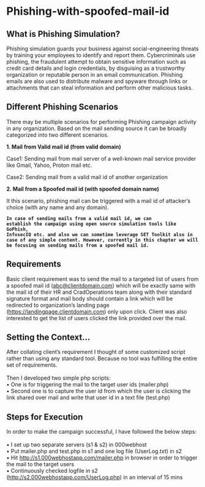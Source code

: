 # Phishing-with-spoofed-mail-id

## What is Phishing Simulation?

Phishing simulation guards your business against social-engineering threats by training your employees to identify and report them. Cybercriminals use phishing, the fraudulent attempt to obtain sensitive information such as credit card details and login credentials, by disguising as a trustworthy organization or reputable person in an email communication. Phishing emails are also used to distribute malware and spyware through links or attachments that can steal information and perform other malicious tasks.

## Different Phishing Scenarios

There may be multiple scenarios for performing Phishing campaign activity in any organization. Based on the mail sending source it can be broadly categorized into two different scenarios.

**1.	Mail from Valid mail id (from valid domain)**

Case1: Sending mail from mail server of a well-known mail service provider like Gmail, Yahoo, Proton mail etc.

Case2: Sending mail from a valid mail id of another organization

**2.	Mail from a Spoofed mail id (with spoofed domain name)**

It this scenario, phishing mail can be triggered with a mail id of attacker’s choice (with any name and any domain).

<code>**In case of sending mails from a valid mail id, we can establish the campaign using open source simulation tools like GoPhish, InfosecIQ etc. and also we can sometime leverage SET Toolkit also in case of any simple content. However, currently in this chapter we will be focusing on sending mails from a spoofed mail id.**</code>

## Requirements

Basic client requirement was to send the mail to a targeted list of users from a spoofed mail id (abc@clientdomain.com) which will be exactly same with the mail id of their HR and CradOperations team along with their standard signature format and mail body should contain a link which will be redirected to organization’s landing page (https://landingpage.clientdomain.com) only upon click.
Client was also interested to get the list of users clicked the link provided over the mail.

## Setting the Context...

After collating client’s requirement I thought of some customized script rather than using any standard tool. Because no tool was fulfilling the entire set of requirements.</br></br>
Then I developed two simple php scripts:</br>
•	One is for triggering the mail to the target user ids (mailer.php)</br>
•	Second one is to capture the user id from which the user is clicking the link shared over mail and write that user id in a text file (test.php)

## Steps for Execution

In order to make the campaign successful, I have followed the below steps:</br></br>
•	I set up two separate servers (s1 & s2) in 000webhost</br>
•	Put mailer.php and test.php in s1 and one log file (UserLog.txt) in s2</br>
•	Hit http://s1.000webhostapp.com/mailer.php in browser in order to trigger the mail to the target users</br>
•	Continuously checked logfile in s2 (http://s2.000webhostapp.com/UserLog.php) in an interval of 15 mins</br>

